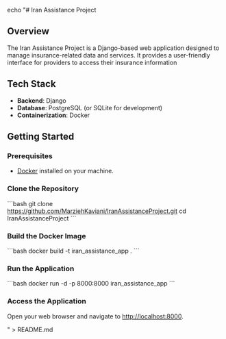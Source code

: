 echo "# Iran Assistance Project

## Overview

The Iran Assistance Project is a Django-based web application designed to manage insurance-related data and services. It provides a user-friendly interface for providers to access their insurance information

## Tech Stack

- **Backend**: Django
- **Database**: PostgreSQL (or SQLite for development)
- **Containerization**: Docker

## Getting Started

### Prerequisites

- [Docker](https://www.docker.com/products/docker-desktop) installed on your machine.

### Clone the Repository

\`\`\`bash
git clone https://github.com/MarziehKaviani/IranAssistanceProject.git
cd IranAssistanceProject
\`\`\`

### Build the Docker Image

\`\`\`bash
docker build -t iran_assistance_app .
\`\`\`

### Run the Application

\`\`\`bash
docker run -d -p 8000:8000 iran_assistance_app
\`\`\`

### Access the Application

Open your web browser and navigate to [http://localhost:8000](http://localhost:8000).

" > README.md
